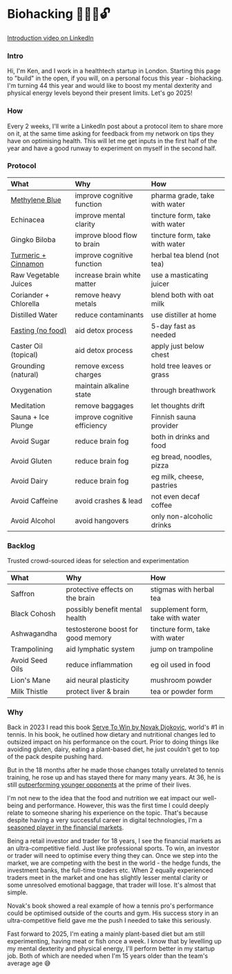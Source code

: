 # Biohacking 🧬🧠💪🔓
[Introduction video on LinkedIn](https://www.linkedin.com/posts/kensoh_hi-guys-im-turning-44-soon-and-i-think-activity-7286335586817179649-U2US)

### Intro
Hi, I'm Ken, and I work in a healthtech startup in London. Starting this page to "build" in the open, if you will, on a personal focus this year - biohacking. I'm turning 44 this year and would like to boost my mental dexterity and physical energy levels beyond their present limits. Let's go 2025!

### How
Every 2 weeks, I'll write a LinkedIn post about a protocol item to share more on it, at the same time asking for feedback from my network on tips they have on optimising health. This will let me get inputs in the first half of the year and have a good runway to experiment on myself in the second half.

### Protocol
What|Why|How
:--|:---|:--
[Methylene Blue](https://www.linkedin.com/posts/kensoh_this-is-pharma-grade-methylene-blue-a-dye-activity-7288625704156463104-VTGa)|improve cognitive function|pharma grade, take with water
Echinacea|improve mental clarity|tincture form, take with water
Gingko Biloba|improve blood flow to brain|tincture form, take with water
[Turmeric + Cinnamon](https://www.linkedin.com/posts/kensoh_this-is-also-known-as-golden-milk-im-activity-7298425725957656580-SK_d)|improve cognitive function|herbal tea blend (not tea)
Raw Vegetable Juices|increase brain white matter|use a masticating juicer
Coriander + Chlorella|remove heavy metals|blend both with oat milk
Distilled Water|reduce contaminants|use distiller at home
[Fasting (no food)](https://www.linkedin.com/posts/kensoh_the-benefits-of-fasting-are-more-commonly-activity-7293436290824372224-nBMc)|aid detox process|5-day fast as needed
Caster Oil (topical)|aid detox process|apply just below chest
Grounding (natural)|remove excess charges|hold tree leaves or grass
Oxygenation|maintain alkaline state|through breathwork
Meditation|remove baggages|let thoughts drift
Sauna + Ice Plunge|improve cognitive efficiency|Finnish sauna provider 
Avoid Sugar|reduce brain fog|both in drinks and food
Avoid Gluten|reduce brain fog|eg bread, noodles, pizza
Avoid Dairy|reduce brain fog|eg milk, cheese, pastries
Avoid Caffeine|avoid crashes & lead|not even decaf coffee
Avoid Alcohol|avoid hangovers|only non-alcoholic drinks

### Backlog
Trusted crowd-sourced ideas for selection and experimentation

What|Why|How
:--|:---|:--
Saffron|protective effects on the brain|stigmas with herbal tea
Black Cohosh|possibly benefit mental health|supplement form, take with water
Ashwagandha|testosterone boost for good memory|tincture form, take with water
Trampolining|aid lymphatic system|jump on trampoline
Avoid Seed Oils|reduce inflammation|eg oil used in food
Lion's Mane|aid neural plasticity|mushroom powder
Milk Thistle|protect liver & brain|tea or powder form

### Why
Back in 2023 I read this book [Serve To Win by Novak Djokovic](https://www.amazon.co.uk/Serve-Win-Gluten-free-Physical-Excellence/dp/0552170534), world's #1 in tennis. In his book, he outlined how dietary and nutritional changes led to outsized impact on his performance on the court. Prior to doing things like avoiding gluten, dairy, eating a plant-based diet, he just couldn't get to top of the pack despite pushing hard.

But in the 18 months after he made those changes totally unrelated to tennis training, he rose up and has stayed there for many many years. At 36, he is still [outperforming younger opponents](https://ausopen.com/video-player#!?videoId=6367445567112) at the prime of their lives.

I'm not new to the idea that the food and nutrition we eat impact our well-being and performance. However, this was the first time I could deeply relate to someone sharing his experience on the topic. That's because despite having a very successful career in digital technologies, I'm a [seasoned player in the financial markets](https://www.linkedin.com/posts/kensoh_pleased-to-share-a-significant-milestone-activity-7291616831981694978-kQHZ).

Being a retail investor and trader for 18 years, I see the financial markets as an ultra-competitive field. Just like professional sports. To win, an investor or trader will need to optimise every thing they can. Once we step into the market, we are competing with the best in the world - the hedge funds, the investment banks, the full-time traders etc. When 2 equally experienced traders meet in the market and one has slightly lesser mental clarity or some unresolved emotional baggage, that trader will lose. It's almost that simple.

Novak's book showed a real example of how a tennis pro's performance could be optimised outside of the courts and gym. His success story in an ultra-competitive field gave me the push I needed to take this seriously.

Fast forward to 2025, I'm eating a mainly plant-based diet but am still experimenting, having meat or fish once a week. I know that by levelling up my mental dexterity and physical energy, I'll perform better in my startup job. Both of which are needed when I'm 15 years older than the team's average age 😅
